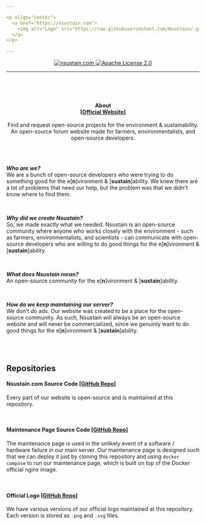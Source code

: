 ```yaml
---

<p align="center">
  <a href="https://nsustain.com">
    <img alt="Logo" src="https://raw.githubusercontent.com/Nsustain/.github/main/logo/logo-github.png" width="350">
  </a>
</p>

---
```


<p align="center">
  <a href="https://github.com/Nsustain/nsustain.com">
    <img alt="nsustain.com" src="https://user-images.githubusercontent.com/19341857/184772201-ff14bc28-b7a7-4bec-bef5-52625acd0544.svg">
  </a>
  <a href="https://github.com/Nsustain/nsustain.com/blob/main/LICENSE">
    <img alt="Apache License 2.0" src="https://user-images.githubusercontent.com/19341857/184765929-fec61d10-d714-488e-94c7-153e00070a2d.svg">
  </a>
</p>

---

<br>
<br>
<br>

<p align="center">
  <b>
    About<br>
    [<a href="https://nsustain.com">Official Website</a>]
  </b>
  <br>
  <br>
  Find and request open-source projects for the environment & 
  sustainability. An open-source forum website 
  made for farmers, environmentalists, and open-source developers.
</p>

<br>
<br>

***Who are we?***<br>
We are a bunch of
open-source developers
who were trying to do something good
for the e[**n**]vironment & 
[**sustain**]ability.
We knew there are a lot of problems
that need our help, but the problem was that
we didn't know where to find them.

<br>

***Why did we create Nsustain?***<br>
So, we made exactly what we needed. Nsustain
is an open-source community where
anyone who works closely with the environment -
such as farmers, environmentalists, and scientists -
can communicate with open-source developers
who are willing to do good things for
the e[**n**]vironment & 
[**sustain**]ability.

<br>

***What does Nsustain mean?***<br>
An open-source community for the
e[<b>n</b>]vironment &
[<b>sustain</b>]ability.

<br>

***How do we keep maintaining our server?***<br>
We don't do ads.
Our website was created to be a
place for the open-source community.
As such, Nsustain
will always be an open-source website
and will never be commercialized,
since we genuinly want to do good things for
the e[**n**]vironment & [**sustain**]ability.

<!---
<br>
<br>
  Insert YouTube intro video here.
-->

<br>
<br>

## Repositories

#### Nsustain.com Source Code [[GitHub Repo](https://github.com/Nsustain/nsustain.com)]

Every part of our website is
open-source and is maintained
at this repository.

<br>

#### Maintenance Page Source Code [[GitHub Repo](https://github.com/Nsustain/maintenance-page)]

The maintenance page is used in the
unlikely event of a software / hardware
failure in our main server. Our
maintenance page is designed such that
we can deploy it just by cloning
this repository and using `docker compose`
to run our maintenance page, which is
built on top of the Docker official nginx image.

<br>

#### Official Logo [[GitHub Repo](https://github.com/Nsustain/.github)]

We have various versions of our official
logo maintained at this repository.
Each version is stored as `.png` and
`.svg` files.
